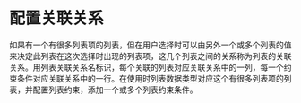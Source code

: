 # 配置关联关系

如果有一个有很多列表项的列表，但在用户选择时可以由另外一个或多个列表的值来决定此列表在这次选择时出现的列表项，这几个列表之间的关系称为列表的关联关系。用列表关联关系名标识，每个关联的列表对应关联关系中的一列，每一个约束条件对应关联关系中的一行。在使用时列表数据类型对应这个有很多列表项的列表，并配置列表约束，添加一个或多个列表约束条件。